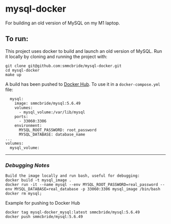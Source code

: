 # mysql-docker
For building an old version of MySQL on my M1 laptop.

## To run:
This project uses docker to build and launch an old version of MySQL.
Run it locally by cloning and running the project with:

```shell
git clone git@github.com:smmcbride/mysql-docker.git
cd mysql-docker 
make up
```

A build has been pushed to [Docker Hub](https://hub.docker.com/repository/docker/smmcbride/mysql). To use
it in a `docker-compose.yml` file:

```shell
  mysql:
    image: smmcbride/mysql:5.6.49
    volumes:
      - mysql_volume:/var/lib/mysql
    ports:
      - 33060:3306
    environment:
      MYSQL_ROOT_PASSWORD: root_password
      MYSQL_DATABASE: database_name
...
volumes:
  mysql_volume:
```

---

### _Debugging Notes_

```shell
Build the image locally and run bash, useful for debugging:
docker build -t mysql_image .
docker run -it --name mysql --env MYSQL_ROOT_PASSWORD=real_password --env MYSQL_DATABASE=real_database -p 33060:3306 mysql_image /bin/bash
docker rm mysql;
```

Example for pushing to Docker Hub
```shell
docker tag mysql-docker_mysql:latest smmcbride/mysql:5.6.49
docker push smmcbride/mysql:5.6.49
```